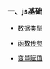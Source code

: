 
### 一、js基础

* [数据类型](./base/data-type.md)

* [函数传参](./base/arguments.md)

* [变量赋值](./base/assignment.md)
